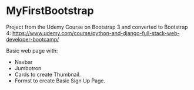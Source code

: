 # MyFirstBootstrap

Project from the Udemy Course on Bootstrap 3 and converted to Bootstrap 4: 
https://www.udemy.com/course/python-and-django-full-stack-web-developer-bootcamp/

Basic web page with:
  - Navbar
  - Jumbotron
  - Cards to create Thumbnail.
  - Formst to create Basic Sign Up Page.
